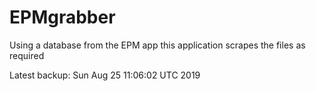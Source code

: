 # EPMgrabber
Using a database from the EPM app this application scrapes the files as required


Latest backup: Sun Aug 25 11:06:02 UTC 2019
